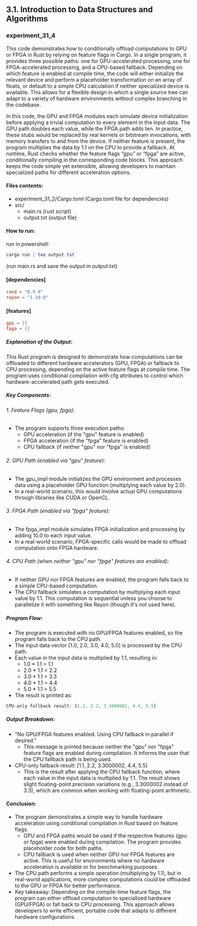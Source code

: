 ## 3.1. Introduction to Data Structures and Algorithms

### experiment_31_4

This code demonstrates how to conditionally offload computations to GPU or FPGA in Rust by relying on feature flags in Cargo. In a single program, it provides three possible paths: one for GPU-accelerated processing, one for FPGA-accelerated processing, and a CPU-based fallback. Depending on which feature is enabled at compile time, the code will either initialize the relevant device and perform a placeholder transformation on an array of floats, or default to a simple CPU calculation if neither specialized device is available. This allows for a flexible design in which a single source tree can adapt to a variety of hardware environments without complex branching in the codebase.

In this code, the GPU and FPGA modules each simulate device initialization before applying a trivial computation to every element in the input data. The GPU path doubles each value, while the FPGA path adds ten. In practice, these stubs would be replaced by real kernels or bitstream invocations, with memory transfers to and from the device. If neither feature is present, the program multiplies the data by 1.1 on the CPU to provide a fallback. At runtime, Rust checks whether the feature flags “gpu” or “fpga” are active, conditionally compiling in the corresponding code blocks. This approach keeps the code simple yet extensible, allowing developers to maintain specialized paths for different acceleration options.

#### Files contents:
* experiment_31_2/Cargo.toml (Cargo.toml file for dependencies)
* src/
  * main.rs (rust script)
  * output.txt (output file)

#### How to run:

run in powershell:

```powershell
cargo run | tee output.txt
```

(run main.rs and save the output in output.txt)
  
#### [dependencies]

```toml
rand = "0.9.0"
rayon = "1.10.0"
```

#### [features]
```toml
gpu = []
fpga = []
```

##### Explanation of the Output:
This Rust program is designed to demonstrate how computations can be offloaded to different hardware accelerators (GPU, FPGA) or fallback to CPU processing, depending on the active feature flags at compile time. The program uses conditional compilation with cfg attributes to control which hardware-accelerated path gets executed.

##### Key Components:

###### 1. Feature Flags (gpu, fpga):

* The program supports three execution paths:
  * GPU acceleration (if the "gpu" feature is enabled)
  * FPGA acceleration (if the "fpga" feature is enabled)
  * CPU fallback (if neither "gpu" nor "fpga" is enabled)

###### 2. GPU Path (enabled via "gpu" feature):

* The gpu_impl module initializes the GPU environment and processes data using a placeholder GPU function (multiplying each value by 2.0).
* In a real-world scenario, this would involve actual GPU computations through libraries like CUDA or OpenCL.

###### 3. FPGA Path (enabled via "fpga" feature):

* The fpga_impl module simulates FPGA initialization and processing by adding 10.0 to each input value.
* In a real-world scenario, FPGA-specific calls would be made to offload computation onto FPGA hardware.

###### 4. CPU Path (when neither "gpu" nor "fpga" features are enabled):

* If neither GPU nor FPGA features are enabled, the program falls back to a simple CPU-based computation.
* The CPU fallback simulates a computation by multiplying each input value by 1.1. This computation is sequential unless you choose to parallelize it with something like Rayon (though it's not used here).

##### Program Flow:
* The program is executed with no GPU/FPGA features enabled, so the program falls back to the CPU path.
* The input data vector [1.0, 2.0, 3.0, 4.0, 5.0] is processed by the CPU path.
* Each value in the input data is multiplied by 1.1, resulting in:
  * 1.0 * 1.1 = 1.1
  * 2.0 * 1.1 = 2.2
  * 3.0 * 1.1 = 3.3
  * 4.0 * 1.1 = 4.4
  * 5.0 * 1.1 = 5.5
* The result is printed as:
```rust
CPU-only fallback result: [1.1, 2.2, 3.3000002, 4.4, 5.5]
```

##### Output Breakdown:
* "No GPU/FPGA features enabled. Using CPU fallback in parallel if desired."
  * This message is printed because neither the "gpu" nor "fpga" feature flags are enabled during compilation. It informs the user that the CPU fallback path is being used.
* CPU-only fallback result: [1.1, 2.2, 3.3000002, 4.4, 5.5]
  * This is the result after applying the CPU fallback function, where each value in the input data is multiplied by 1.1. The result shows slight floating-point precision variations (e.g., 3.3000002 instead of 3.3), which are common when working with floating-point arithmetic.

#### Conclusion:
* The program demonstrates a simple way to handle hardware acceleration using conditional compilation in Rust based on feature flags.
  * GPU and FPGA paths would be used if the respective features (gpu or fpga) were enabled during compilation. The program provides placeholder code for both paths.
  * CPU fallback is used when neither GPU nor FPGA features are active. This is useful for environments where no hardware acceleration is available or for benchmarking purposes.
* The CPU path performs a simple operation (multiplying by 1.1), but in real-world applications, more complex computations could be offloaded to the GPU or FPGA for better performance.
* Key takeaway: Depending on the compile-time feature flags, the program can either offload computation to specialized hardware (GPU/FPGA) or fall back to CPU processing. This approach allows developers to write efficient, portable code that adapts to different hardware configurations.



